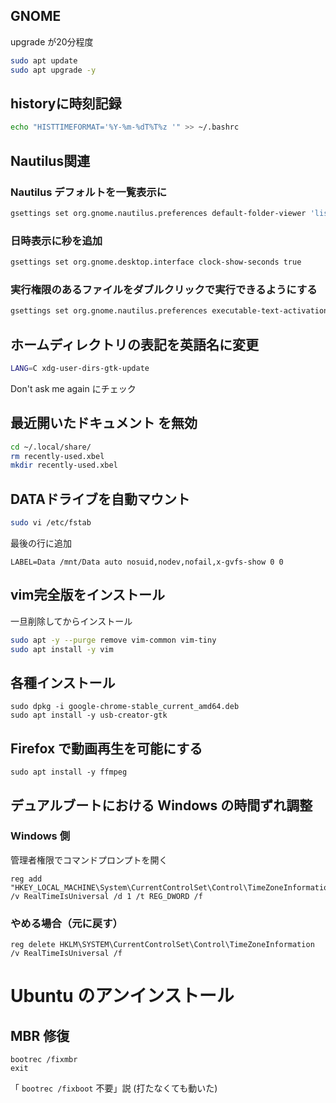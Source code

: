 ## GNOME
upgrade が20分程度
```bash
sudo apt update
sudo apt upgrade -y
```

## historyに時刻記録
```bash
echo "HISTTIMEFORMAT='%Y-%m-%dT%T%z '" >> ~/.bashrc
```
## Nautilus関連
### Nautilus デフォルトを一覧表示に
```bash
gsettings set org.gnome.nautilus.preferences default-folder-viewer 'list-view'
```

### 日時表示に秒を追加
```bash
gsettings set org.gnome.desktop.interface clock-show-seconds true
```

### 実行権限のあるファイルをダブルクリックで実行できるようにする
```bash
gsettings set org.gnome.nautilus.preferences executable-text-activation ask
```

## ホームディレクトリの表記を英語名に変更
```bash
LANG=C xdg-user-dirs-gtk-update
```
Don't ask me again にチェック

## 最近開いたドキュメント を無効
```bash
cd ~/.local/share/
rm recently-used.xbel
mkdir recently-used.xbel
```

## DATAドライブを自動マウント
```bash
sudo vi /etc/fstab
```
最後の行に追加
```
LABEL=Data /mnt/Data auto nosuid,nodev,nofail,x-gvfs-show 0 0
```

## vim完全版をインストール
一旦削除してからインストール
```bash
sudo apt -y --purge remove vim-common vim-tiny
sudo apt install -y vim
```
## 各種インストール

```
sudo dpkg -i google-chrome-stable_current_amd64.deb
sudo apt install -y usb-creator-gtk
``` 
## Firefox で動画再生を可能にする
```shell script
sudo apt install -y ffmpeg
```

## デュアルブートにおける Windows の時間ずれ調整
### Windows 側
管理者権限でコマンドプロンプトを開く
```
reg add "HKEY_LOCAL_MACHINE\System\CurrentControlSet\Control\TimeZoneInformation" /v RealTimeIsUniversal /d 1 /t REG_DWORD /f
```
### やめる場合（元に戻す）
```
reg delete HKLM\SYSTEM\CurrentControlSet\Control\TimeZoneInformation /v RealTimeIsUniversal /f
```

# Ubuntu のアンインストール
## MBR 修復
```
bootrec /fixmbr
exit
```

「 `bootrec /fixboot` 不要」説 (打たなくても動いた)

